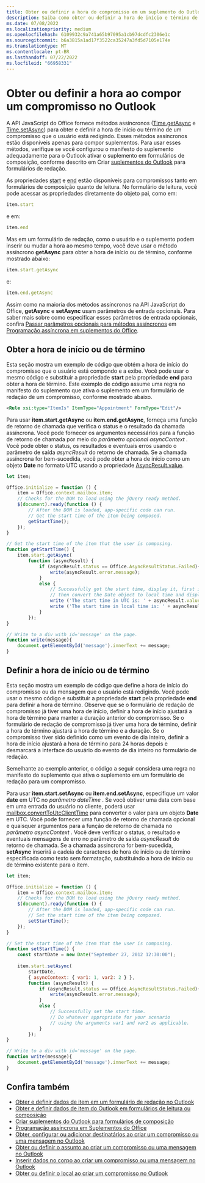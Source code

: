 ```yaml
---
title: Obter ou definir a hora do compromisso em um suplemento do Outlook
description: Saiba como obter ou definir a hora de início e término de um compromisso em um suplemento do Outlook.
ms.date: 07/08/2022
ms.localizationpriority: medium
ms.openlocfilehash: 6109932c9a741a65b97095a1cb97dcdfc2306e1c
ms.sourcegitcommit: b6a3815a1ad17f3522ca35247a3fd5d7105e174e
ms.translationtype: MT
ms.contentlocale: pt-BR
ms.lasthandoff: 07/22/2022
ms.locfileid: "66958331"
---
```

# <a name="get-or-set-the-time-when-composing-an-appointment-in-outlook"></a>Obter ou definir a hora ao compor um compromisso no Outlook

A API JavaScript do Office fornece métodos assíncronos ([Time.getAsync](/javascript/api/outlook/office.time#outlook-office-time-getasync-member(1)) e [Time.setAsync](/javascript/api/outlook/office.time#outlook-office-time-setasync-member(1))) para obter e definir a hora de início ou término de um compromisso que o usuário está redigindo. Esses métodos assíncronos estão disponíveis apenas para compor suplementos. Para usar esses métodos, verifique se você configurou o manifesto do suplemento adequadamente para o Outlook ativar o suplemento em formulários de composição, conforme descrito em Criar [suplementos do Outlook](compose-scenario.md) para formulários de redação.

As propriedades [start](/javascript/api/requirement-sets/outlook/preview-requirement-set/office.context.mailbox.item#properties) e [end](/javascript/api/requirement-sets/outlook/preview-requirement-set/office.context.mailbox.item#properties) estão disponíveis para compromissos tanto em formulários de composição quanto de leitura. No formulário de leitura, você pode acessar as propriedades diretamente do objeto pai, como em:

```js
item.start
```

e em:

```js
item.end
```

Mas em um formulário de redação, como o usuário e o suplemento podem inserir ou mudar a hora ao mesmo tempo, você deve usar o método assíncrono **getAsync** para obter a hora de início ou de término, conforme mostrado abaixo:

```js
item.start.getAsync
```

e:

```js
item.end.getAsync
```

Assim como na maioria dos métodos assíncronos na API JavaScript do Office, **getAsync** e **setAsync** usam parâmetros de entrada opcionais. Para saber mais sobre como especificar esses parâmetros de entrada opcionais, confira [Passar parâmetros opcionais para métodos assíncronos](../develop/asynchronous-programming-in-office-add-ins.md#pass-optional-parameters-inline) em [Programação assíncrona em suplementos do Office](../develop/asynchronous-programming-in-office-add-ins.md).

## <a name="get-the-start-or-end-time"></a>Obter a hora de início ou de término

Esta seção mostra um exemplo de código que obtém a hora de início do compromisso que o usuário está compondo e a exibe. Você pode usar o mesmo código e substituir a propriedade **start** pela propriedade **end** para obter a hora de término. Este exemplo de código assume uma regra no manifesto do suplemento que ativa o suplemento em um formulário de redação de um compromisso, conforme mostrado abaixo.

```XML
<Rule xsi:type="ItemIs" ItemType="Appointment" FormType="Edit"/>
```

Para usar **item.start.getAsync** ou **item.end.getAsync**, forneça uma função de retorno de chamada que verifica o status e o resultado da chamada assíncrona. Você pode fornecer os argumentos necessários para a função de retorno de chamada por meio do  _parâmetro opcional asyncContext_ . Você pode obter o status, os resultados e eventuais erros usando o parâmetro de saída _asyncResult_ do retorno de chamada. Se a chamada assíncrona for bem-sucedida, você pode obter a hora de início como um objeto **Date** no formato UTC usando a propriedade [AsyncResult.value](/javascript/api/office/office.asyncresult#office-office-asyncresult-value-member).

```js
let item;

Office.initialize = function () {
    item = Office.context.mailbox.item;
    // Checks for the DOM to load using the jQuery ready method.
    $(document).ready(function () {
        // After the DOM is loaded, app-specific code can run.
        // Get the start time of the item being composed.
        getStartTime();
    });
}

// Get the start time of the item that the user is composing.
function getStartTime() {
    item.start.getAsync(
        function (asyncResult) {
            if (asyncResult.status == Office.AsyncResultStatus.Failed){
                write(asyncResult.error.message);
            }
            else {
                // Successfully got the start time, display it, first in UTC and 
                // then convert the Date object to local time and display that.
                write ('The start time in UTC is: ' + asyncResult.value.toString());
                write ('The start time in local time is: ' + asyncResult.value.toLocaleString());
            }
        });
}

// Write to a div with id='message' on the page.
function write(message){
    document.getElementById('message').innerText += message; 
}
```

## <a name="set-the-start-or-end-time"></a>Definir a hora de início ou de término

Esta seção mostra um exemplo de código que define a hora de início do compromisso ou da mensagem que o usuário está redigindo. Você pode usar o mesmo código e substituir a propriedade **start** pela propriedade **end** para definir a hora de término. Observe que se o formulário de redação de compromisso já tiver uma hora de início, definir a hora de início ajustará a hora de término para manter a duração anterior do compromisso. Se o formulário de redação de compromisso já tiver uma hora de término, definir a hora de término ajustará a hora de término e a duração. Se o compromisso tiver sido definido como um evento de dia inteiro, definir a hora de início ajustará a hora de término para 24 horas depois e desmarcará a interface do usuário do evento de dia inteiro no formulário de redação.

Semelhante ao exemplo anterior, o código a seguir considera uma regra no manifesto do suplemento que ativa o suplemento em um formulário de redação para um compromisso.

Para usar **item.start.setAsync** ou **item.end.setAsync**, especifique um valor **date** em UTC no _parâmetro dateTime_ . Se você obtiver uma data com base em uma entrada do usuário no cliente, poderá usar [mailbox.convertToUtcClientTime](/javascript/api/requirement-sets/outlook/preview-requirement-set/office.context.mailbox#methods) para converter o valor para um objeto **Date** em UTC. Você pode fornecer uma função de retorno de chamada opcional e quaisquer argumentos para a função de retorno de chamada no _parâmetro asyncContext_ . Você deve verificar o status, o resultado e eventuais mensagens de erro no parâmetro de saída _asyncResult_ do retorno de chamada. Se a chamada assíncrona for bem-sucedida, **setAsync** inserirá a cadeia de caracteres de hora de início ou de término especificada como texto sem formatação, substituindo a hora de início ou de término existente para o item.

```js
let item;

Office.initialize = function () {
    item = Office.context.mailbox.item;
    // Checks for the DOM to load using the jQuery ready method.
    $(document).ready(function () {
        // After the DOM is loaded, app-specific code can run.
        // Set the start time of the item being composed.
        setStartTime();
    });
}

// Set the start time of the item that the user is composing.
function setStartTime() {
    const startDate = new Date("September 27, 2012 12:30:00");
    
    item.start.setAsync(
        startDate,
        { asyncContext: { var1: 1, var2: 2 } },
        function (asyncResult) {
            if (asyncResult.status == Office.AsyncResultStatus.Failed){
                write(asyncResult.error.message);
            }
            else {
                // Successfully set the start time.
                // Do whatever appropriate for your scenario
                // using the arguments var1 and var2 as applicable.
            }
        });
}

// Write to a div with id='message' on the page.
function write(message){
    document.getElementById('message').innerText += message; 
}
```

## <a name="see-also"></a>Confira também

- [Obter e definir dados de item em um formulário de redação no Outlook](get-and-set-item-data-in-a-compose-form.md)
- [Obter e definir dados de item do Outlook em formulários de leitura ou composição](item-data.md)
- [Criar suplementos do Outlook para formulários de composição](compose-scenario.md)
- [Programação assíncrona em Suplementos do Office](../develop/asynchronous-programming-in-office-add-ins.md)
- [Obter, configurar ou adicionar destinatários ao criar um compromisso ou uma mensagem no Outlook](get-set-or-add-recipients.md)  
- [Obter ou definir o assunto ao criar um compromisso ou uma mensagem no Outlook](get-or-set-the-subject.md)
- [Inserir dados no corpo ao criar um compromisso ou uma mensagem no Outlook](insert-data-in-the-body.md)
- [Obter ou definir o local ao criar um compromisso no Outlook](get-or-set-the-location-of-an-appointment.md)
